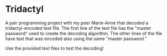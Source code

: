 # Tridactyl

A pair programming project with my peer Marie-Anne that decoded a tridactyl-encoded text file. The first line of the text file has the "master password" used to create the decoding algorithm. The other lines of the file have text that was encoded also using the same "master password."

Use the provided text files to test the decoding!
